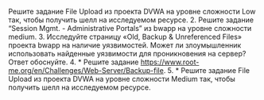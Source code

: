 Решите задание File Upload из проекта DVWA на уровне сложности Low так, чтобы получить
шелл на исследуемом ресурсе.
2. Решите задание “Session Mgmt. - Administrative Portals” из bwapp на уровне сложности
medium.
3. Исследуйте страницу «Old, Backup & Unreferenced Files» проекта bwapp на наличие
уязвимостей. Может ли злоумышленник использовать найденные уязвимости для
проникновения на сервер? Ответ обоснуйте.
4. * Решите задание https://www.root-me.org/en/Challenges/Web-Server/Backup-file.
5. * Решите задание File Upload из проекта DVWA на уровне сложности Medium так, чтобы
получить шелл на исследуемом ресурсе.